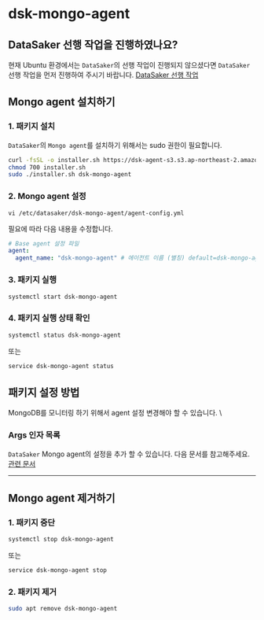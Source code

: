 # dsk-mongo-agent

## DataSaker 선행 작업을 진행하였나요?

현재 Ubuntu 환경에서는 `DataSaker`의 선행 작업이 진행되지 않으셨다면 `DataSaker` 선행 작업을 먼저 진행하여 주시기 바랍니다. [DataSaker 선행 작업](README.md)

## Mongo agent 설치하기

### 1. 패키지 설치

`DataSaker`의 `Mongo agent`를 설치하기 위해서는 sudo 권한이 필요합니다.
<!-- 
example API Key : VAR_GLOBAL_APIKEY=1234567890abcdef1234567890abcdef
 -->
```bash
curl -fsSL -o installer.sh https://dsk-agent-s3.s3.ap-northeast-2.amazonaws.com/dsk-agent-s3/public/install.sh
chmod 700 installer.sh
sudo ./installer.sh dsk-mongo-agent
```

### 2. Mongo agent 설정

```shell
vi /etc/datasaker/dsk-mongo-agent/agent-config.yml
```

필요에 따라 다음 내용을 수정합니다.

```yaml
# Base agent 설정 파일
agent:
  agent_name: "dsk-mongo-agent" # 에이전트 이름 (별칭) default=dsk-mongo-agent
```

### 3. 패키지 실행

```bash
systemctl start dsk-mongo-agent
```

### 4. 패키지 실행 상태 확인

```bash
systemctl status dsk-mongo-agent
```

또는

```bash
service dsk-mongo-agent status
```

## 패키지 설정 방법

MongoDB를 모니터링 하기 위해서 agent 설정 변경해야 할 수 있습니다. \

### Args 인자 목록

`DataSaker` Mongo agent의 설정을 추가 할 수 있습니다.
다음 문서를 참고해주세요. [관련 문서](../../../../../settings/dsk-mongo-agent/settings.md)

---

## Mongo agent 제거하기

### 1. 패키지 중단

```bash
systemctl stop dsk-mongo-agent
```

또는

```bash
service dsk-mongo-agent stop
```

### 2. 패키지 제거

```bash
sudo apt remove dsk-mongo-agent
```
